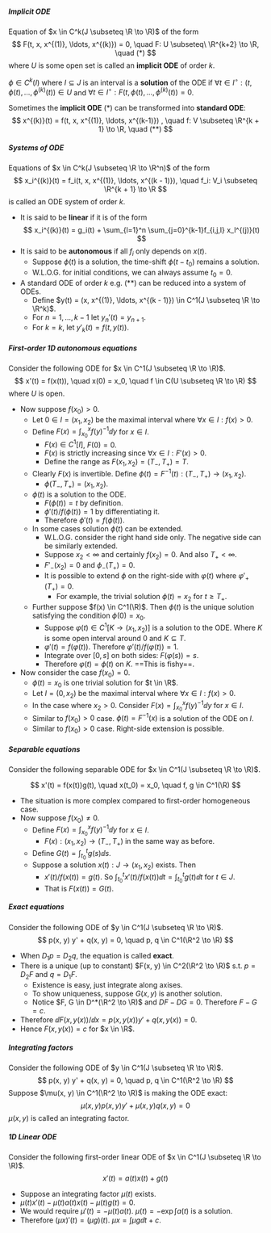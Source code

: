 ##### Implicit ODE

Equation of $x \in C^k(J \subseteq \R \to \R)$ of the form
$$
F(t, x, x^{(1)}, \ldots, x^{(k)}) = 0, \quad F: U \subseteq\ \R^{k+2} \to \R, \quad (*)
$$
where $U$ is some open set is called an **implicit ODE** of order $k$.

$\phi \in C^k(I)$ where $I \subseteq J$ is an interval is a **solution** of the ODE if $\forall t \in I^\circ: (t, \phi(t), \ldots, \phi^{(k)}(t)) \in U$ and $\forall t \in I^\circ: F(t, \phi(t), \ldots, \phi^{(k)}(t)) = 0$.

Sometimes the **implicit ODE** $(*)$ can be transformed into **standard ODE**:
$$
x^{(k)}(t) = f(t, x, x^{(1)}, \ldots, x^{(k-1)}) , \quad f: V \subseteq \R^{k + 1} \to \R, \quad (**)
$$

##### Systems of ODE

Equations of $x \in C^k(J \subseteq \R \to \R^n)$ of the form 
$$
x_i^{(k)}(t) = f_i(t, x, x^{(1)}, \ldots, x^{(k - 1)}), \quad f_i: V_i \subseteq \R^{k + 1} \to \R 
$$
is called an ODE system of order $k$.
- It is said to be **linear** if it is of the form
$$
x_i^{(k)}(t) = g_i(t) + \sum_{l=1}^n \sum_{j=0}^{k-1}f_{i,j,l} x_l^{(j)}(t)
$$
- It is said to be **autonomous** if all $f_i$ only depends on $x(t)$.
    - Suppose $\phi(t)$ is a solution, the time-shift $\phi(t - t_0)$ remains a solution.
    - W.L.O.G. for initial conditions, we can always assume $t_0 = 0$.
- A standard ODE of order $k$ e.g. $(**)$ can be reduced into a system of ODEs.
    - Define $y(t) = (x, x^{(1)}, \ldots, x^{(k - 1)}) \in C^1(J \subseteq \R \to \R^k)$.
    - For $n = 1, \ldots, k - 1$ let $y_n'(t) = y_{n + 1}$.
    - For $k = k$, let $y'_k(t) = f(t, y(t))$.

##### First-order 1D autonomous equations

Consider the following ODE for $x \in C^1(J \subseteq \R \to \R)$.
$$
x'(t) = f(x(t)), \quad x(0) = x_0, \quad f \in C(U \subseteq \R \to \R)
$$
where $U$ is open.

- Now suppose $f(x_0) > 0$.
    - Let $0 \in I = (x_1, x_2)$ be the maximal interval where $\forall x \in I: f(x) > 0$.
    - Define $F(x) = \int_{x_0}^x f(y)^{-1} \dd y$ for $x \in I$.
        - $F(x) \in C^1[I]$, $F(0) = 0$.
        - $F(x)$ is strictly increasing since $\forall x \in I: F'(x) > 0$.
        - Define the range as $F(x_1, x_2) = (T_-, T_+) = T$.
    - Clearly $F(x)$ is invertible. Define $\phi(t) = F^{-1}(t): (T_-, T_+) \to (x_1, x_2)$.
        - $\phi(T_-, T_+)= (x_1, x_2)$.
    - $\phi(t)$ is a solution to the ODE.
        - $F(\phi(t)) = t$ by definition.
        - $\phi'(t)/f(\phi(t)) = 1$ by differentiating it.
        - Therefore $\phi'(t) = f(\phi(t))$.
    - In some cases solution $\phi(t)$ can be extended.
        - W.L.O.G. consider the right hand side only. The negative side can be similarly extended.
        - Suppose $x_2 < \infty$ and certainly $f(x_2) = 0$. And also $T_{+} < \infty$.
        - $F'_-(x_2) = 0$ and $\phi_-(T_+) = 0$.
        - It is possible to extend $\phi$ on the right-side with $\varphi(t)$ where $\varphi'_+(T_+) = 0$.
            - For example, the trivial solution $\phi(t) = x_2$ for $t \ge T_+$.
    - Further suppose $f(x) \in C^1(\R)$. Then $\phi(t)$ is the unique solution satisfying the condition $\phi(0) = x_0$.
        - Suppose $\varphi(t) \in C^1[K \to (x_1, x_2)]$ is a solution to the ODE. Where $K$ is some open interval around $0$ and $K \subseteq T$.
        - $\varphi'(t) = f(\varphi(t))$. Therefore $\varphi'(t) / f(\varphi(t)) = 1$.
        - Integrate over $[0, s]$ on both sides: $F(\varphi(s)) = s$.
        - Therefore $\varphi(t) = \phi(t)$ on $K$. ==This is fishy==.
- Now consider the case $f(x_0) = 0$.
    - $\phi(t) = x_0$ is one trivial solution for $t \in \R$.
    - Let $I = (0, x_2)$ be the maximal interval where $\forall x \in I: f(x) > 0$.
    - In the case where $x_2 > 0$. Consider $F(x) = \int_{x_0}^x f(y)^{-1} \dd y$ for $x \in I$.
    - Similar to $f(x_0) > 0$ case. $\phi(t) = F^{-1}(x)$ is a solution of the ODE on $I$.
    - Similar to $f(x_0) > 0$ case. Right-side extension is possible.

##### Separable equations

Consider the following separable ODE for $x \in C^1(J \subseteq \R \to \R)$.

$$
x'(t) = f(x(t))g(t), \quad x(t_0) = x_0, \quad f, g \in C^1(\R)
$$
- The situation is more complex compared to first-order homogeneous case.
- Now suppose $f(x_0) \neq 0$.
    - Define $F(x) = \int_{x_0}^x f(y)^{-1} \dd y$ for $x \in I$.
        - $F(x): (x_1, x_2) \to (T_-,T_+)$ in the same way as before.
    - Define $G(t) = \int_{t_0}^t g(s) \dd s$.
    - Suppose a solution $x(t): J \to (x_1, x_2)$ exists. Then
        - $x'(t)/f(x(t)) = g(t)$. So $\int_{t_0}^t x'(t)/f(x(t))\dd t = \int_{t_0}^t g(t) \dd t$ for $t \in J$.
        - That is $F(x(t)) = G(t)$.

##### Exact equations

Consider the following ODE of $y \in C^1(J \subseteq \R \to \R)$.
$$
p(x, y) y' + q(x, y) = 0, \quad p, q \in C^1(\R^2 \to \R)
$$

- When $D_1 p = D_2 q$, the equation is called **exact**.
- There is a unique (up to constant) $F(x, y) \in C^2(\R^2 \to \R)$ s.t. $p = D_2 F$ and $q = D_1 F$.
    - Existence is easy, just integrate along axises.
    - To show uniqueness, suppose $G(x, y)$ is another solution.
    - Notice $F, G \in D^*(\R^2 \to \R)$ and $DF - DG = 0$. Therefore $F - G = c$.
- Therefore $\dd F(x, y(x))/\dd x = p(x, y(x)) y' + q(x, y(x)) = 0$.
- Hence $F(x, y(x)) = c$ for $x \in \R$.

##### Integrating factors

Consider the following ODE of $y \in C^1(J \subseteq \R \to \R)$.
$$
p(x, y) y' + q(x, y) = 0, \quad p, q \in C^1(\R^2 \to \R)
$$
Suppose $\mu(x, y) \in C^1(\R^2 \to \R)$ is making the ODE exact:
$$
\mu(x, y) p(x, y) y' + \mu(x, y)q(x, y) = 0
$$
$\mu(x, y)$ is called an integrating factor.

##### 1D Linear ODE

Consider the following first-order linear ODE of $x \in C^1(J \subseteq \R \to \R)$.
$$
x'(t) = a(t) x(t) + g(t)
$$
- Suppose an integrating factor $\mu(t)$ exists.
- $\mu(t) x'(t) - \mu(t) a(t) x(t) - \mu(t) g(t) = 0$.
- We would require $\mu'(t) = -\mu(t) a(t)$. $\mu(t) = -\exp \int a(t)$ is a solution.
- Therefore $(\mu x)'(t) = (\mu g)(t)$. $\mu x = \int \mu g \dd t + c$.